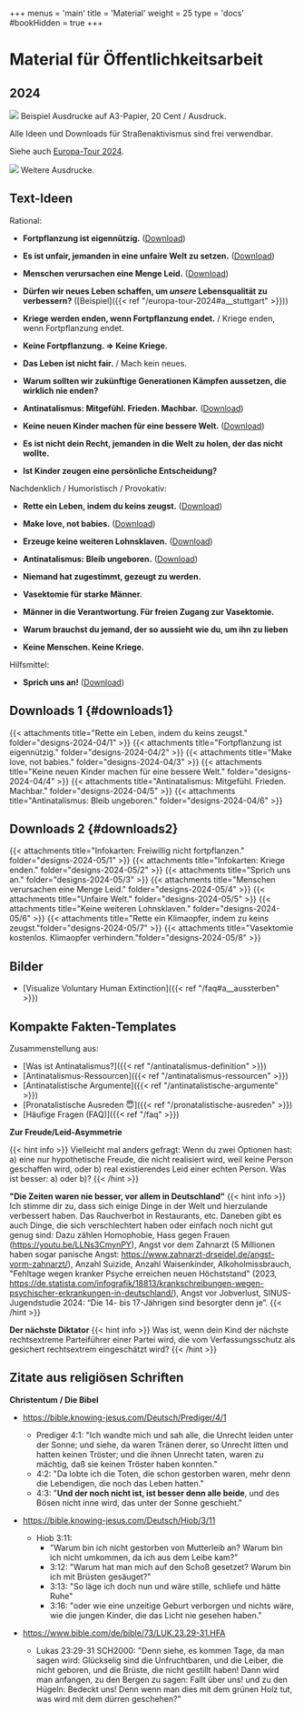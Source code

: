 +++
menus = 'main'
title = 'Material'
weight = 25
type = 'docs'
#bookHidden = true
+++

# Material für Öffentlichkeitsarbeit

## 2024

![](images/IMG_20240430_123049-Antinat-Ausdrucke-crop.jpg)
Beispiel Ausdrucke auf A3-Papier, 20 Cent / Ausdruck.

Alle Ideen und Downloads für Straßenaktivismus sind frei verwendbar.

Siehe auch [Europa-Tour 2024](../europa-tour-2024).


![](images/Antinat-Designs-2024-05-Overview.jpg)
Weitere Ausdrucke.


## Text-Ideen

Rational:

* **Fortpflanzung ist eigennützig.** ([Download](#downloads1))

* **Es ist unfair, jemanden in eine unfaire Welt zu setzen.** ([Download](#downloads2))

* **Menschen verursachen eine Menge Leid.** ([Download](#downloads2))

* **Dürfen wir neues Leben schaffen, um _unsere_ Lebensqualität zu verbessern?** ([Beispiel]({{< ref "/europa-tour-2024#a__stuttgart" >}}))

* **Kriege werden enden, wenn Fortpflanzung endet.** / Kriege enden, wenn Fortpflanzung endet.

* **Keine Fortpflanzung. => Keine Kriege.**

* **Das Leben ist nicht fair.** / Mach kein neues.

* **Warum sollten wir zukünftige Generationen Kämpfen aussetzen, die wirklich nie enden?**

* **Antinatalismus: Mitgefühl. Frieden. Machbar.** ([Download](#downloads1))

* **Keine neuen Kinder machen für eine bessere Welt.** ([Download](#downloads1))

* **Es ist nicht dein Recht, jemanden in die Welt zu holen, der das nicht wollte.**

* **Ist Kinder zeugen eine persönliche Entscheidung?**


Nachdenklich / Humoristisch / Provokativ:

* **Rette ein Leben, indem du keins zeugst.** ([Download](#downloads1))

* **Make love, not babies.** ([Download](#downloads1))

* **Erzeuge keine weiteren Lohnsklaven.** ([Download](#downloads2))

* **Antinatalismus: Bleib ungeboren.** ([Download](#downloads1))

* **Niemand hat zugestimmt, gezeugt zu werden.**

* **Vasektomie für starke Männer.**

* **Männer in die Verantwortung. Für freien Zugang zur Vasektomie.**

* **Warum brauchst du jemand, der so aussieht wie du, um ihn zu lieben**

* **Keine Menschen. Keine Kriege.**


Hilfsmittel:

* **Sprich uns an!** ([Download](#downloads2))


## Downloads 1 {#downloads1}

{{< attachments title="Rette ein Leben, indem du keins zeugst."             folder="designs-2024-04/1" >}}
{{< attachments title="Fortpflanzung ist eigennützig."                      folder="designs-2024-04/2" >}}
{{< attachments title="Make love, not babies."                              folder="designs-2024-04/3" >}}
{{< attachments title="Keine neuen Kinder machen für eine bessere Welt."    folder="designs-2024-04/4" >}}
{{< attachments title="Antinatalismus: Mitgefühl. Frieden. Machbar."        folder="designs-2024-04/5" >}}
{{< attachments title="Antinatalismus: Bleib ungeboren."                    folder="designs-2024-04/6" >}}


## Downloads 2 {#downloads2}

{{< attachments title="Infokarten: Freiwillig nicht fortpflanzen."  folder="designs-2024-05/1" >}}
{{< attachments title="Infokarten: Kriege enden."                   folder="designs-2024-05/2" >}}
{{< attachments title="Sprich uns an."                              folder="designs-2024-05/3" >}}
{{< attachments title="Menschen verursachen eine Menge Leid."       folder="designs-2024-05/4" >}}
{{< attachments title="Unfaire Welt."                               folder="designs-2024-05/5" >}}
{{< attachments title="Keine weiteren Lohnsklaven."                 folder="designs-2024-05/6" >}}
{{< attachments title="Rette ein Klimaopfer, indem zu keins zeugst."folder="designs-2024-05/7" >}}
{{< attachments title="Vasektomie kostenlos. Klimaopfer verhindern."folder="designs-2024-05/8" >}}


## Bilder

* [Visualize Voluntary Human Extinction]({{< ref "/faq#a__aussterben" >}})


## Kompakte Fakten-Templates

Zusammenstellung aus:

* [Was ist Antinatalismus?]({{< ref "/antinatalismus-definition" >}})
* [Antinatalismus-Ressourcen]({{< ref "/antinatalismus-ressourcen" >}})
* [Antinatalistische Argumente]({{< ref "/antinatalistische-argumente" >}})
* [Pronatalistische Ausreden 😇]({{< ref "/pronatalistische-ausreden" >}})
* [Häufige Fragen (FAQ)]({{< ref "/faq" >}})


**Zur Freude/Leid-Asymmetrie**

{{< hint info >}}
Vielleicht mal anders gefragt:
Wenn du zwei Optionen hast:
a) eine nur hypothetische Freude, die nicht realisiert wird, weil keine Person geschaffen wird, oder
b) real existierendes Leid einer echten Person.
Was ist besser: a) oder b)?
{{< /hint >}}


**"Die Zeiten waren nie besser, vor allem in Deutschland"**
{{< hint info >}}
Ich stimme dir zu, dass sich einige Dinge in der Welt und hierzulande verbessert haben. Das Rauchverbot in Restaurants, etc.
Daneben gibt es auch Dinge, die sich verschlechtert haben oder einfach noch nicht gut genug sind:
Dazu zählen Homophobie, Hass gegen Frauen (https://youtu.be/LLNs3CmynPY),
Angst vor dem Zahnarzt (5 Millionen haben sogar panische Angst: https://www.zahnarzt-drseidel.de/angst-vorm-zahnarzt/),
Anzahl Suizide, Anzahl Waisenkinder, Alkoholmissbrauch,
"Fehltage wegen kranker Psyche erreichen neuen Höchststand" (2023, https://de.statista.com/infografik/18813/krankschreibungen-wegen-psychischer-erkrankungen-in-deutschland/),
Angst vor Jobverlust,
SINUS-Jugendstudie 2024: “Die 14- bis 17-Jährigen sind besorgter denn je”.
{{< /hint >}}


**Der nächste Diktator**
{{< hint info >}}
Was ist, wenn dein Kind der nächste rechtsextreme Parteiführer einer Partei wird,
die vom Verfassungsschutz als gesichert rechtsextrem eingeschätzt wird?
{{< /hint >}}


## Zitate aus religiösen Schriften

**Christentum / Die Bibel**

* https://bible.knowing-jesus.com/Deutsch/Prediger/4/1
    * Prediger 4:1:
        "Ich wandte mich und sah alle, die Unrecht leiden unter der Sonne;
        und siehe, da waren Tränen derer, so Unrecht litten und hatten keinen Tröster;
        und die ihnen Unrecht taten, waren zu mächtig, daß sie keinen Tröster haben konnten."
    * 4:2: "Da lobte ich die Toten, die schon gestorben waren, mehr denn die Lebendigen, die noch das Leben hatten."
    * 4:3: "**Und der noch nicht ist, ist besser denn alle beide**, und des Bösen nicht inne wird, das unter der Sonne geschieht."

* https://bible.knowing-jesus.com/Deutsch/Hiob/3/11
    * Hiob 3:11:
        * "Warum bin ich nicht gestorben von Mutterleib an? Warum bin ich nicht umkommen, da ich aus dem Leibe kam?"
        * 3:12: "Warum hat man mich auf den Schoß gesetzet? Warum bin ich mit Brüsten gesäuget?"
        * 3:13: "So läge ich doch nun und wäre stille, schliefe und hätte Ruhe"
        * 3:16: "oder wie eine unzeitige Geburt verborgen und nichts wäre, wie die jungen Kinder, die das Licht nie gesehen haben."

* https://www.bible.com/de/bible/73/LUK.23.29-31.HFA
    * Lukas 23:29-31 SCH2000:
        "Denn siehe, es kommen Tage, da man sagen wird:
        Glückselig sind die Unfruchtbaren, und die Leiber,
        die nicht geboren, und die Brüste, die nicht gestillt haben!
        Dann wird man anfangen, zu den Bergen zu sagen: Fallt über uns!
        und zu den Hügeln: Bedeckt uns! Denn wenn man dies mit dem grünen Holz tut,
        was wird mit dem dürren geschehen?"

